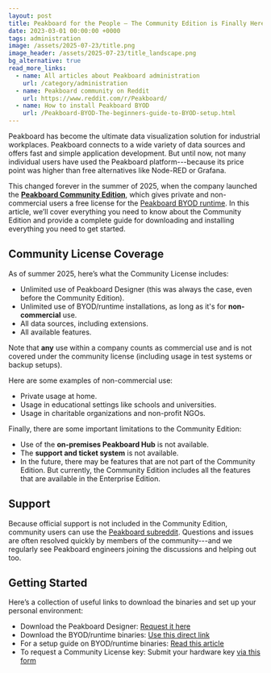 ```yaml
---
layout: post
title: Peakboard for the People — The Community Edition is Finally Here
date: 2023-03-01 00:00:00 +0000
tags: administration
image: /assets/2025-07-23/title.png
image_header: /assets/2025-07-23/title_landscape.png
bg_alternative: true
read_more_links:
  - name: All articles about Peakboard administration
    url: /category/administration
  - name: Peakboard community on Reddit
    url: https://www.reddit.com/r/Peakboard/
  - name: How to install Peakboard BYOD
    url: /Peakboard-BYOD-The-beginners-guide-to-BYOD-setup.html
---
```

Peakboard has become the ultimate data visualization solution for industrial workplaces. Peakboard connects to a wide variety of data sources and offers fast and simple application development. But until now, not many individual users have used the Peakboard platform---because its price point was higher than free alternatives like Node-RED or Grafana.

This changed forever in the summer of 2025, when the company launched the [**Peakboard Community Edition**](https://www.peakboard.com/en/community-edition), which gives private and non-commercial users a free license for the [Peakboard BYOD runtime](https://www.peakboard.com/en/product/peakboard-byod). In this article, we’ll cover everything you need to know about the Community Edition and provide a complete guide for downloading and installing everything you need to get started.


## Community License Coverage

As of summer 2025, here’s what the Community License includes:

- Unlimited use of Peakboard Designer (this was always the case, even before the Community Edition).
- Unlimited use of BYOD/runtime installations, as long as it's for **non-commercial** use.
- All data sources, including extensions.
- All available features.

Note that **any** use within a company counts as commercial use and is not covered under the community license (including usage in test systems or backup setups).

Here are some examples of non-commercial use:
* Private usage at home.
* Usage in educational settings like schools and universities.
* Usage in charitable organizations and non-profit NGOs.

Finally, there are some important limitations to the Community Edition:
- Use of the **on-premises Peakboard Hub** is not available.
- The **support and ticket system** is not available.
- In the future, there may be features that are not part of the Community Edition. But currently, the Community Edition includes all the features that are available in the Enterprise Edition.


## Support

Because official support is not included in the Community Edition, community users can use the [Peakboard subreddit](https://www.reddit.com/r/Peakboard/). Questions and issues are often resolved quickly by members of the community---and we regularly see Peakboard engineers joining the discussions and helping out too.


## Getting Started

Here’s a collection of useful links to download the binaries and set up your personal environment:

- Download the Peakboard Designer: [Request it here](https://www.peakboard.com/en/product/peakboard-designer)
- Download the BYOD/runtime binaries: [Use this direct link](https://peakboard.com/download/Peakboard/master/PeakboardRuntimeSetupUI.exe)
- For a setup guide on BYOD/runtime binaries: [Read this article](https://how-to-dismantle-a-peakboard-box.com/Peakboard-BYOD-The-beginners-guide-to-BYOD-setup.html)
- To request a Community License key: Submit your hardware key [via this form](https://www.peakboard.com/testing---page2)
